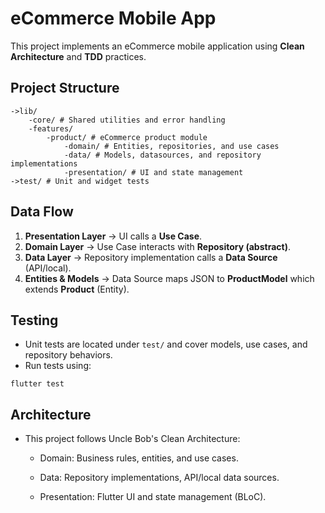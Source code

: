 # eCommerce Mobile App

This project implements an eCommerce mobile application using **Clean Architecture** and **TDD** practices.

## Project Structure

```
->lib/
    -core/ # Shared utilities and error handling
    -features/
        -product/ # eCommerce product module
            -domain/ # Entities, repositories, and use cases
            -data/ # Models, datasources, and repository implementations
            -presentation/ # UI and state management
->test/ # Unit and widget tests
```


## Data Flow

1. **Presentation Layer** → UI calls a **Use Case**.
2. **Domain Layer** → Use Case interacts with **Repository (abstract)**.
3. **Data Layer** → Repository implementation calls a **Data Source** (API/local).
4. **Entities & Models** → Data Source maps JSON to **ProductModel** which extends **Product** (Entity).

## Testing

- Unit tests are located under `test/` and cover models, use cases, and repository behaviors.
- Run tests using:
```
flutter test
```

## Architecture

* This project follows Uncle Bob's Clean Architecture:

    - Domain: Business rules, entities, and use cases.

    - Data: Repository implementations, API/local data sources.

    - Presentation: Flutter UI and state management (BLoC).

